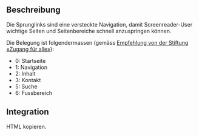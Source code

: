 ## Beschreibung

Die Sprunglinks sind eine versteckte Navigation, damit Screenreader-User wichtige Seiten und Seitenbereiche schnell anzuspringen können.

Die Belegung ist folgendermassen (gemäss [Empfehlung von der Stiftung «Zugang für alle»](https://www.access-for-all.ch/ch/barrierefreiheit/barrierefreies-webdesign/tools-fuer-barrierefreies-webdesign/accesskeys.html)):

* 0: Startseite
* 1: Navigation
* 2: Inhalt
* 3: Kontakt
* 5: Suche
* 6: Fussbereich

## Integration

HTML kopieren.
